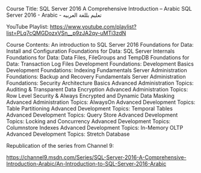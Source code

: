 Course Title: SQL Server 2016 A Comprehensive Introduction – Arabic
SQL Server 2016 - Arabic -  تعليم بللغة العربيه

YouTube Playlist: https://www.youtube.com/playlist?list=PLq7cQMGDozxVSn__p9zJA2qy-uMTi3zdN

Course Contents:
An introduction to SQL Server 2016
Foundations for Data: Install and Configuration
Foundations for Data: SQL Server Internals
Foundations for Data: Data Files, FileGroups and TempDB
Foundations for Data: Transaction Log Files
Development Foundations: Development Basics
Development Foundations: Indexing Fundamentals
Server Administration Foundations: Backup and Recovery Fundamentals
Server Administration Foundations: Security Architecture Basics
Advanced Administration Topics: Auditing & Transparent Data Encryption
Advanced Administration Topics: Row Level Security & Always Encrypted and Dynamic Data Masking
Advanced Administration Topics: AlwaysOn
Advanced Development Topics: Table Partitioning
Advanced Development Topics: Temporal Tables
Advanced Development Topics: Query Store
Advanced Development Topics: Locking and Concurrency
Advanced Development Topics: Columnstore Indexes
Advanced Development Topics: In-Memory OLTP
Advanced Development Topics: Stretch Database

Republication of the series from Channel 9:

https://channel9.msdn.com/Series/SQL-Server-2016-A-Comprehensive-Introduction-Arabic/An-Introduction-to-SQL-Server-2016-Arabic
